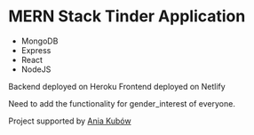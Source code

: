 # MERN Stack Tinder Application

* MongoDB
* Express
* React
* NodeJS

Backend deployed on Heroku
Frontend deployed on Netlify

Need to add the functionality for gender_interest of everyone.

Project supported by [Ania Kubów](https://www.youtube.com/watch?v=Q70IMS-Qnjk&t=9499s)

